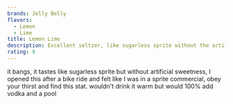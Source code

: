 ```yaml
---
brands: Jelly Belly
flavors:
  - Lemon
  - Lime
title: Lemon Lime
description: Excellent seltzer, like sugarless sprite without the artificial sweetness.
rating: 9
---
```

it bangs, it tastes like sugarless sprite but without artificial sweetness, I opened this after a bike ride and felt like I was in a sprite commercial, obey your thirst and find this stat. wouldn't drink it warm but would 100% add vodka and a pool